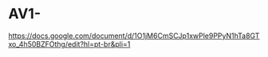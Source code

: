 # AV1-

https://docs.google.com/document/d/1O1jM6CmSCJp1xwPle9PPyN1hTa8GTxo_4h50BZFOthg/edit?hl=pt-br&pli=1
